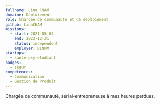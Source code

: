 ```yaml
---
fullname: Lina CHAM
domaine: Déploiement
role: Chargée de communauté et de déploiement
github: LinaCHAM
missions:
  - start: 2021-05-04
    end: 2023-12-31
    status: independent
    employer: DINUM
startups:
  - sante-psy-etudiant
badges:
  - segur
competences:
  - Communication
  - Gestion de Produit
---
```

Chargée de communauté, serial-entrepreneuse à mes heures perdues.